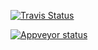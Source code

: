 

[![Travis Status](https://travis-ci.org/arokem/dipy-tester.svg?branch=master)](https://travis-ci.org/arokem/dipy-tester)

[![Appveyor status](https://ci.appveyor.com/api/projects/status/github/dipy-tester?branch=master&svg=true)](https://ci.appveyor.com/project/arokem/dipy-tester)
